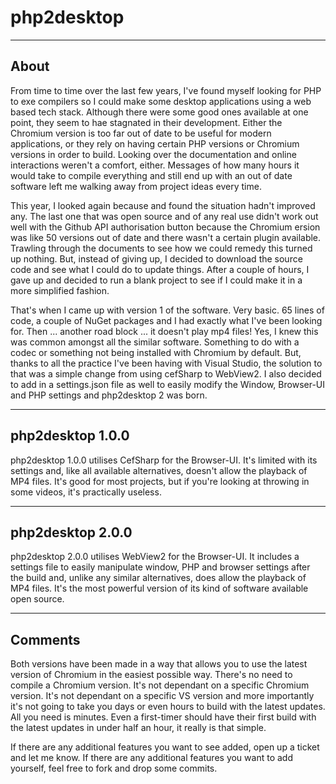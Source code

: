 # php2desktop

-----

## About

From time to time over the last few years, I've found myself looking for PHP to exe compilers so I could make some desktop applications using a web based tech stack. Although there were some good ones available at one point, they seem to hae stagnated in their development. Either the Chromium version is too far out of date to be useful for modern applications, or they rely on having certain PHP versions or Chromium versions in order to build. Looking over the documentation and online interactions weren't a comfort, either. Messages of how many hours it would take to compile everything and still end up with an out of date software left me walking away from project ideas every time.

This year, I looked again because and found the situation hadn't improved any. The last one that was open source and of any real use didn't work out well with the Github API authorisation button because the Chromium ersion was like 50 versions out of date and there wasn't a certain plugin available. Trawling through the documents to see how we could remedy this turned up nothing. But, instead of giving up, I decided to download the source code and see what I could do to update things. After a couple of hours, I gave up and decided to run a blank project to see if I could make it in a more simplified fashion.

That's when I came up with version 1 of the software. Very basic. 65 lines of code, a couple of NuGet packages and I had exactly what I've been looking for. Then ... another road block ... it doesn't play mp4 files! Yes, I knew this was common amongst all the similar software. Something to do with a codec or something not being installed with Chromium by default. But, thanks to all the practice I've been having with Visual Studio, the solution to that was a simple change from using cefSharp to WebView2. I also decided to add in a settings.json file as well to easily modify the Window, Browser-UI and PHP settings and php2desktop 2 was born.

-----

## php2desktop 1.0.0

php2desktop 1.0.0 utilises CefSharp for the Browser-UI. It's limited with its settings and, like all available alternatives, doesn't allow the playback of MP4 files. It's good for most projects, but if you're looking at throwing in some videos, it's practically useless.

-----

## php2desktop 2.0.0

php2desktop 2.0.0 utilises WebView2 for the Browser-UI. It includes a settings file to easily manipulate window, PHP and browser settings after the build and, unlike any similar alternatives, does allow the playback of MP4 files. It's the most powerful version of its kind of software available open source.

-----

## Comments

Both versions have been made in a way that allows you to use the latest version of Chromium in the easiest possible way. There's no need to compile a Chromium version. It's not dependant on a specific Chromium version. It's not dependant on a specific VS version and more importantly it's not going to take you days or even hours to build with the latest updates. All you need is minutes. Even a first-timer should have their first build with the latest updates in under half an hour, it really is that simple.

If there are any additional features you want to see added, open up a ticket and let me know. If there are any additional features you want to add yourself, feel free to fork and drop some commits.
